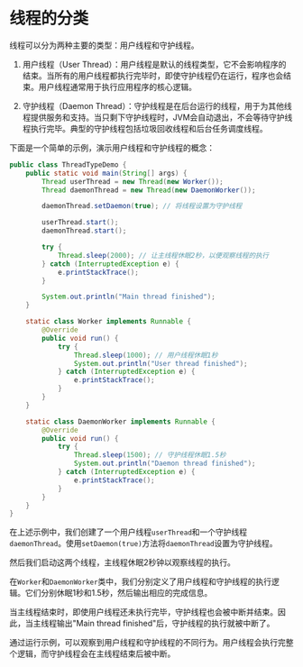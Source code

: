 # 线程的分类

线程可以分为两种主要的类型：用户线程和守护线程。

1. 用户线程（User Thread）：用户线程是默认的线程类型，它不会影响程序的结束。当所有的用户线程都执行完毕时，即使守护线程仍在运行，程序也会结束。用户线程通常用于执行应用程序的核心逻辑。

2. 守护线程（Daemon Thread）：守护线程是在后台运行的线程，用于为其他线程提供服务和支持。当只剩下守护线程时，JVM会自动退出，不会等待守护线程执行完毕。典型的守护线程包括垃圾回收线程和后台任务调度线程。

下面是一个简单的示例，演示用户线程和守护线程的概念：

```java
public class ThreadTypeDemo {
    public static void main(String[] args) {
        Thread userThread = new Thread(new Worker());
        Thread daemonThread = new Thread(new DaemonWorker());

        daemonThread.setDaemon(true); // 将线程设置为守护线程

        userThread.start();
        daemonThread.start();

        try {
            Thread.sleep(2000); // 让主线程休眠2秒，以便观察线程的执行
        } catch (InterruptedException e) {
            e.printStackTrace();
        }

        System.out.println("Main thread finished");
    }

    static class Worker implements Runnable {
        @Override
        public void run() {
            try {
                Thread.sleep(1000); // 用户线程休眠1秒
                System.out.println("User thread finished");
            } catch (InterruptedException e) {
                e.printStackTrace();
            }
        }
    }

    static class DaemonWorker implements Runnable {
        @Override
        public void run() {
            try {
                Thread.sleep(1500); // 守护线程休眠1.5秒
                System.out.println("Daemon thread finished");
            } catch (InterruptedException e) {
                e.printStackTrace();
            }
        }
    }
}
```

在上述示例中，我们创建了一个用户线程`userThread`和一个守护线程`daemonThread`。使用`setDaemon(true)`方法将`daemonThread`设置为守护线程。

然后我们启动这两个线程，主线程休眠2秒钟以观察线程的执行。

在`Worker`和`DaemonWorker`类中，我们分别定义了用户线程和守护线程的执行逻辑。它们分别休眠1秒和1.5秒，然后输出相应的完成信息。

当主线程结束时，即使用户线程还未执行完毕，守护线程也会被中断并结束。因此，当主线程输出"Main thread finished"后，守护线程的执行就被中断了。

通过运行示例，可以观察到用户线程和守护线程的不同行为。用户线程会执行完整个逻辑，而守护线程会在主线程结束后被中断。

